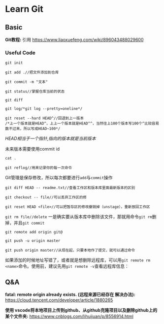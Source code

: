 # Learn Git

## Basic
**Git教程:** 引用
https://www.liaoxuefeng.com/wiki/896043488029600
### Useful Code

`git init`

`git add .//把文件添加到仓库`

`git commit -m "文本"`

`git status//掌握仓库当前的状态`

`git diff`

`git log/*git log --pretty=oneline*/`

```
git reset --hard HEAD^//回退到上一版本
/*上一个版本就是HEAD^，上上一个版本就是HEAD^^，当然往上100个版本写100个^比较容易数不过来，所以写成HEAD~100*/
```

*HEAD相当于一个指针,指向的版本就是当前版本*

未来版本需要使用commit id

`cat .`

`git reflog//用来记录你的每一次命令`

Git管理是保存修改，所以每次都要进行`add`与`commit`操作

`git diff HEAD -- readme.txt//查看工作区和版本库里面最新版本的区别`

`git checkout -- file//可以丢弃工作区的修`

`git reset HEAD <file>//可以把暂存区的修改撤销掉（unstage），重新放回工作区`

`git rm file//delete`
一是确实要从版本库中删除该文件，那就用命令`git rm`删掉，并且`git commit`

`git remote add origin git@`

`git push -u origin master`

`git push origin master//从现在起，只要本地作了提交，就可以通过命令`

如果添加的时候地址写错了，或者就是想删除远程库，可以用`git remote rm <name>`命令。使用前，建议先用`git remote -v`查看远程库信息：

## Q&A

**fatal: remote origin already exists. (远程来源已经存在 解决办法):**
https://cloud.tencent.com/developer/article/1880265

**使用 vscode将本地项目上传到github、从github克隆项目以及删除github上的某个文件夹:**
https://www.cnblogs.com/lihuijuan/p/8556914.html
